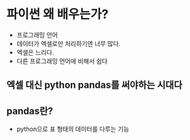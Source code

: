 # 파이썬 왜 배우는가?
* 프로그래밍 언어
* 데이터가 엑셀로만 처리하기엔 너무 많다.
* 엑셀은 느리다.
* 다른 프로그래밍 언어에 비해서 쉽다

## 엑셀 대신 python pandas를 써야하는 시대다

## pandas란?
* python으로 표 형태의 데이터를 다루는 기능